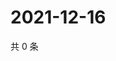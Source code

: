 # 2021-12-16

共 0 条

<!-- BEGIN WEIBO -->
<!-- 最后更新时间 Thu Dec 16 2021 07:15:14 GMT+0800 (China Standard Time) -->

<!-- END WEIBO -->
